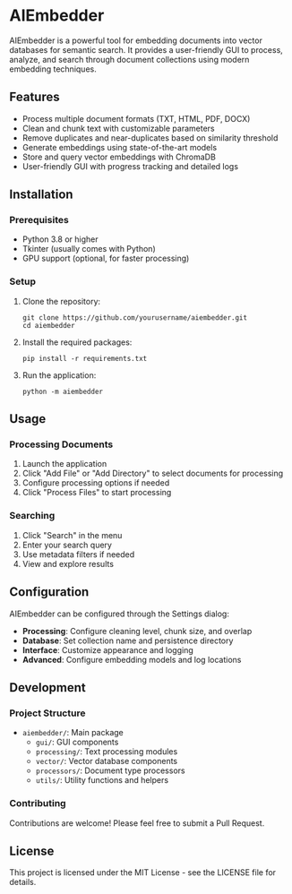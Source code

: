 # AIEmbedder

AIEmbedder is a powerful tool for embedding documents into vector databases for semantic search. It provides a user-friendly GUI to process, analyze, and search through document collections using modern embedding techniques.

## Features

- Process multiple document formats (TXT, HTML, PDF, DOCX)
- Clean and chunk text with customizable parameters
- Remove duplicates and near-duplicates based on similarity threshold
- Generate embeddings using state-of-the-art models
- Store and query vector embeddings with ChromaDB
- User-friendly GUI with progress tracking and detailed logs

## Installation

### Prerequisites

- Python 3.8 or higher
- Tkinter (usually comes with Python)
- GPU support (optional, for faster processing)

### Setup

1. Clone the repository:
   ```
   git clone https://github.com/yourusername/aiembedder.git
   cd aiembedder
   ```

2. Install the required packages:
   ```
   pip install -r requirements.txt
   ```

3. Run the application:
   ```
   python -m aiembedder
   ```

## Usage

### Processing Documents

1. Launch the application
2. Click "Add File" or "Add Directory" to select documents for processing
3. Configure processing options if needed
4. Click "Process Files" to start processing

### Searching

1. Click "Search" in the menu
2. Enter your search query
3. Use metadata filters if needed
4. View and explore results

## Configuration

AIEmbedder can be configured through the Settings dialog:

- **Processing**: Configure cleaning level, chunk size, and overlap
- **Database**: Set collection name and persistence directory
- **Interface**: Customize appearance and logging
- **Advanced**: Configure embedding models and log locations

## Development

### Project Structure

- `aiembedder/`: Main package
  - `gui/`: GUI components
  - `processing/`: Text processing modules
  - `vector/`: Vector database components
  - `processors/`: Document type processors
  - `utils/`: Utility functions and helpers

### Contributing

Contributions are welcome! Please feel free to submit a Pull Request.

## License

This project is licensed under the MIT License - see the LICENSE file for details. 
